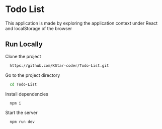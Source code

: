 

# Todo List

This application is made by exploring the application context under React and localStorage of the browser

## Run Locally
Clone the project

```bash
  https://github.com/KStar-coder/Todo-List.git
```

Go to the project directory

```bash
  cd Todo-List
```

Install dependencies

```bash
  npm i
```

Start the server

```bash
  npm run dev
```

